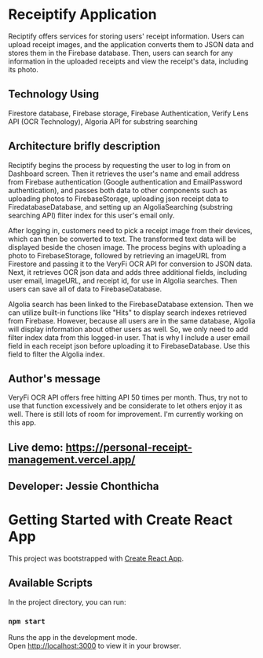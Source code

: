 # Receiptify Application

Reciptify offers services for storing users' receipt information. Users can upload receipt images, and the application converts them to JSON data and stores them in the Firebase database. Then, users can search for any information in the uploaded receipts and view the receipt's data, including its photo.

## Technology Using
Firestore database, Firebase storage, Firebase Authentication, Verify Lens API (OCR Technology), Algoria API for substring searching

## Architecture brifly description
Reciptify begins the process by requesting the user to log in from <Login/> on Dashboard screen. Then it retrieves the user's name and email address from Firebase authentication (Google authentication and EmailPassword authentication), and passes both data to other components such as uploading photos to FirebaseStorage, uploading json receipt data to FiredatabaseDatabase, and setting up an AlgoliaSearching (substring searching API) fliter index for this user's email only.

After logging in, customers need to pick a receipt image from their devices, which can then be converted to text. The transformed text data will be displayed beside the chosen image. The process begins with uploading a photo to FirebaseStorage, followed by retrieving an imageURL from Firestore and passing it to the VeryFi OCR API for conversion to JSON data. Next, it retrieves OCR json data and adds three additional fields, including user email, imageURL, and receipt id, for use in Algolia searches. Then users can save all of data to FirebaseDatabase.

Algolia search has been linked to the FirebaseDatabase extension. Then we can utilize built-in functions like "Hits" to display search indexes retrieved from Firebase. However, because all users are in the same database, Algolia will display information about other users as well. So, we only need to add filter index data from this logged-in user. That is why I include a user email field in each receipt json before uploading it to FirebaseDatabase. Use this field to filter the Algolia index.

## Author's message
VeryFi OCR API offers free hitting API 50 times per month. Thus, try not to use that function excessively and be considerate to let others enjoy it as well.
There is still lots of room for improvement. I'm currently working on this app.

## Live demo: https://personal-receipt-management.vercel.app/

## Developer: Jessie Chonthicha

# Getting Started with Create React App

This project was bootstrapped with [Create React App](https://github.com/facebook/create-react-app).

## Available Scripts

In the project directory, you can run:

### `npm start`

Runs the app in the development mode.\
Open [http://localhost:3000](http://localhost:3000) to view it in your browser.


